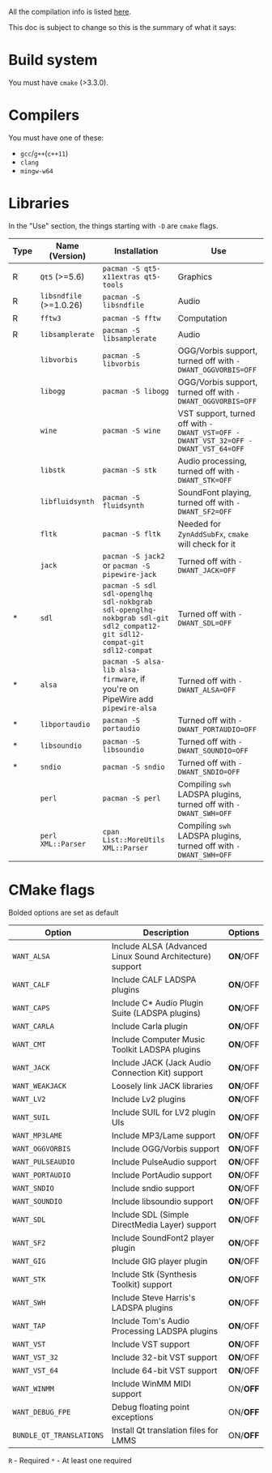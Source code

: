 
All the compilation info is listed [here](https://github.com/LMMS/lmms/wiki/Compiling).

This doc is subject to change so this is the summary of what it says:

# Build system

You must have `cmake` (>3.3.0).

# Compilers

You must have one of these:

- `gcc`/`g++`(`c++11`)
- `clang`
- `mingw-w64`

# Libraries

In the "Use" section, the things starting with `-D` are `cmake` flags.

| Type | Name (Version) | Installation | Use |
| - | - | - | - |
| R | `Qt5` (>=5.6) | `pacman -S qt5-x11extras qt5-tools` | Graphics |
| R | `libsndfile` (>=1.0.26) | `pacman -S libsndfile` | Audio |
| R | `fftw3` | `pacman -S fftw` | Computation |
| R | `libsamplerate` | `pacman -S libsamplerate` | Audio |
| | `libvorbis` | `pacman -S libvorbis` | OGG/Vorbis support, turned off with `-DWANT_OGGVORBIS=OFF` |
| | `libogg` | `pacman -S libogg` | OGG/Vorbis support, turned off with `-DWANT_OGGVORBIS=OFF` |
| | `wine` | `pacman -S wine` | VST support, turned off with `-DWANT_VST=OFF -DWANT_VST_32=OFF -DWANT_VST_64=OFF` |
| | `libstk` | `pacman -S stk` | Audio processing, turned off with `-DWANT_STK=OFF` |
| | `libfluidsynth` | `pacman -S fluidsynth` | SoundFont playing, turned off with `-DWANT_SF2=OFF` |
| | `fltk` | `pacman -S fltk` | Needed for `ZynAddSubFx`, `cmake` will check for it |
| | `jack` | `pacman -S jack2` or `pacman -S pipewire-jack` | Turned off with `-DWANT_JACK=OFF` |
| * | `sdl` | `pacman -S sdl sdl-openglhq sdl-nokbgrab sdl-openglhq-nokbgrab sdl-git sdl2_compat12-git sdl12-compat-git sdl12-compat` | Turned off with `-DWANT_SDL=OFF` |
| * | `alsa` | `pacman -S alsa-lib alsa-firmware`, if you're on PipeWire add `pipewire-alsa` | Turned off with `-DWANT_ALSA=OFF` |
| * | `libportaudio` | `pacman -S portaudio` | Turned off with `-DWANT_PORTAUDIO=OFF` |
| * | `libsoundio` | `pacman -S libsoundio` | Turned off with `-DWANT_SOUNDIO=OFF` |
| * | `sndio` | `pacman -S sndio` | Turned off with `-DWANT_SNDIO=OFF` |
| | `perl` | `pacman -S perl` | Compiling `swh` LADSPA plugins, turned off with `-DWANT_SWH=OFF` |
| | `perl` `XML::Parser` | `cpan List::MoreUtils XML::Parser` | Compiling `swh` LADSPA plugins, turned off with `-DWANT_SWH=OFF` |

# CMake flags

Bolded options are set as default

| Option | Description | Options |
| - | - | - |
| `WANT_ALSA` | Include ALSA (Advanced Linux Sound Architecture) support | **ON**/OFF |
| `WANT_CALF` | Include CALF LADSPA plugins | **ON**/OFF |
| `WANT_CAPS` | Include C* Audio Plugin Suite (LADSPA plugins) | **ON**/OFF |
| `WANT_CARLA` | Include Carla plugin | **ON**/OFF |
| `WANT_CMT`  |Include Computer Music Toolkit LADSPA plugins | **ON**/OFF |
| `WANT_JACK` | Include JACK (Jack Audio Connection Kit) support | **ON**/OFF |
| `WANT_WEAKJACK` | Loosely link JACK libraries | **ON**/OFF |
| `WANT_LV2` | Include Lv2 plugins | **ON**/OFF |
| `WANT_SUIL` | Include SUIL for LV2 plugin UIs | **ON**/OFF |
| `WANT_MP3LAME` | Include MP3/Lame support | **ON**/OFF |
| `WANT_OGGVORBIS` | Include OGG/Vorbis support | **ON**/OFF |
| `WANT_PULSEAUDIO` | Include PulseAudio support | **ON**/OFF |
| `WANT_PORTAUDIO` | Include PortAudio support | **ON**/OFF |
| `WANT_SNDIO` | Include sndio support | **ON**/OFF |
| `WANT_SOUNDIO` | Include libsoundio support | **ON**/OFF |
| `WANT_SDL` | Include SDL (Simple DirectMedia Layer) support | **ON**/OFF |
| `WANT_SF2` | Include SoundFont2 player plugin | **ON**/OFF |
| `WANT_GIG` | Include GIG player plugin | **ON**/OFF |
| `WANT_STK` | Include Stk (Synthesis Toolkit) support | **ON**/OFF |
| `WANT_SWH` | Include Steve Harris's LADSPA plugins | **ON**/OFF |
| `WANT_TAP` | Include Tom's Audio Processing LADSPA plugins | **ON**/OFF |
| `WANT_VST` | Include VST support | **ON**/OFF |
| `WANT_VST_32` | Include 32-bit VST support | **ON**/OFF |
| `WANT_VST_64` | Include 64-bit VST support | **ON**/OFF |
| `WANT_WINMM` | Include WinMM MIDI support | ON/**OFF** |
| `WANT_DEBUG_FPE` | Debug floating point exceptions | ON/**OFF** |
| `BUNDLE_QT_TRANSLATIONS` | Install Qt translation files for LMMS | ON/**OFF** |

`R` - Required
`*` - At least one required


